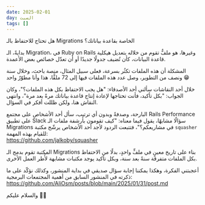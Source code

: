 ```yaml
---
date: 2025-02-01
day: السبت
tags: []
---
```


هل تحتاج للاحتفاظ بالـ Migrations الخاصة بقاعدة بياناتك؟

بدايةً، الـ Migration، في Ruby on Rails وغيرها، هو ملفٌّ تقوم من خلاله بتعديل هيكلية قاعدة البيانات، كأن تُضيف جدولًا جديدًا أو أن تعدّل خصائص بعض الأعمدة.

المشكلة أن هذه الملفات تكثُر بسرعة، فعلى سبيل المثال، منصة باحث، وخلال سنة ونصف من التطوير، وصل عدد هذه الملفات فيها إلى 72 ملفًّا، هذا وأنا مطوّرٌ واحد 😁

خلال أحد النقاشات سألني أحد الأصدقاء: "هل يجب الاحتفاظ بكل هذه الملفات؟"، وكان الجواب: "بكل تأكيد، فأنت تحتاجها لإعادة إنتاج قاعدة بياناتك مرةً بعد مرة"، وانتهى النقاش هنا، ولكن ظللت أفكر في السؤال.

البارحة، وصدفةً وبدون أي ترتيب، سأل أحد الأشخاص على مجتمع Rails Performance على تطبيق Slack سؤالًا مشابهًا، يقول فيما معناه: "كيف تقومون بأرشفة ملفات الـ Migrations في مشاريعكم؟"، فتتبعت الردود لأجد أحد الأشخاص يرشّح مكتبة `squasher` للقيام بهذه المهمة:  
https://github.com/jalkoby/squasher

المكتبة تقوم بدمج الـ Migrations بناء على تاريخ معينٍ في ملفٍّ واحدٍ، بدلًا من الاحتفاظ بكل الملفات متفرقة سنةً بعد سنة، وبكل تأكيد يوجد مكتبات مشابهة لأُطر العمل الأخرى.

أعجبتني الفكرة، وهكذا يمكننا إجابة سؤال صديقي في بداية المنشور، وكذلك نؤكّد على ما ذكرته في المنشور السابق من أهمية المجتمعات البرمجية:  
https://github.com/AliOsm/posts/blob/main/2025/01/31/post.md

والسلام عليكم 👋🏻
